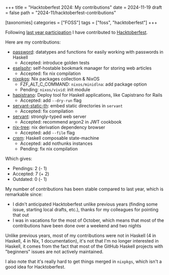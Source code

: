 +++
title = "Hacktoberfest 2024: My contributions"
date = 2024-11-19
draft = false
path = "2024-11/hacktoberfest-contributions"

[taxonomies]
categories = ["FOSS"]
tags = ["foss", "hacktoberfest"]
+++

Following [last year participation](@/blog/2023-11-01_hacktoberfest-contributions.md) I have contributed to [Hacktoberfest](https://hacktoberfest.com/).

Here are my contributions:

- [password](https://github.com/cdepillabout/password): datatypes and functions for easily working with passwords in Haskell
  - Accepted: introduce golden tests
- [eselsohr](https://github.com/mkoppmann/eselsohr): self-hostable bookmark manager for storing web articles
  - Accepted: fix nix compilation
- [nixpkgs](https://github.com/NixOS/nixpkgs): Nix packages collection & NixOS
  - FZF_ALT_C_COMMAND: `nixos/minidlna`: add package option
  - Pending: `nixos/vivid`: init module
- [hapistrano](https://github.com/stackbuilders/hapistrano): Deploy tool for Haskell applications, like Capistrano for Rails
  - Accepted: add `--dry-run` flag
- [servant-static-th](https://github.com/cdepillabout/servant-static-th): embed static directories in `servant`
  - Accepted: fix compilation
- [servant](https://github.com/haskell-servant/servant): strongly-typed web server
  - Accepted: recommend argon2 in JWT cookbook
- [nix-tree](https://github.com/utdemir/nix-tree): nix derivation dependency browser
  - Accepted: add `--file` flag
- [crem](https://github.com/marcosh/crem): Haskell composable state-machine
  - Accepted: add nothunks instances
  - Pending: fix nix compilation

Which gives:

- Pendings: 2 (- 1)
- Accepted: 7 (+ 2)
- Outdated: 0 (- 1)

My number of contributions has been stable compared to last year, which is remarkable since:

- I didn't anticipated Hacktoberfest unlike previous years (finding some issue, starting local drafts, etc.), thanks for my colleagues for pointing that out
- I was in vacations for the most of October, which means that most of the contributions have been done over a weekend and two nights

Unlike previous years, most of my contributions were not in Haskell
(4 in Haskell, 4 in Nix, 1 documentation), it's not that I'm no longer interested
in Haskell, it comes from the fact that most of the GitHub Haskell projects
with "beginners" issues are not actively maintained.

I also note that it's really hard to get things merged in `nixpkgs`, which isn't a good idea for Hacktoberfest.
